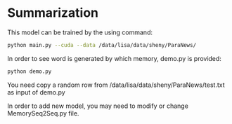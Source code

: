 # Summarization

This model can be trained by the using command:

```bash
python main.py --cuda --data /data/lisa/data/sheny/ParaNews/
```

In order to see word is generated by which memory, demo.py is provided:

```bash
python demo.py
```

You need copy a random row from /data/lisa/data/sheny/ParaNews/test.txt as input of demo.py

In order to add new model, you may need to modify or change MemorySeq2Seq.py file.

